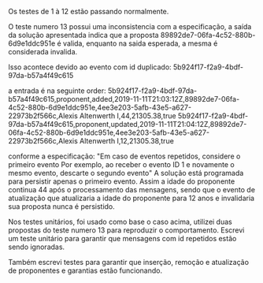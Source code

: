 Os testes de 1 à 12 estão passando normalmente.

O teste numero 13 possui uma inconsistencia com a especificação, a saída da solução apresentada indica que a proposta 89892de7-06fa-4c52-880b-6d9e1ddc951e é valida, enquanto na saida esperada, a mesma é considerada invalida.

Isso acontece devido ao evento com id duplicado: 5b924f17-f2a9-4bdf-97da-b57a4f49c615

a entrada é na seguinte order:
5b924f17-f2a9-4bdf-97da-b57a4f49c615,proponent,added,2019-11-11T21:03:12Z,89892de7-06fa-4c52-880b-6d9e1ddc951e,4ee3e203-5afb-43e5-a627-22973b2f566c,Alexis Altenwerth I,44,21305.38,true
5b924f17-f2a9-4bdf-97da-b57a4f49c615,proponent,updated,2019-11-11T21:04:12Z,89892de7-06fa-4c52-880b-6d9e1ddc951e,4ee3e203-5afb-43e5-a627-22973b2f566c,Alexis Altenwerth I,12,21305.38,true

conforme a especificação: 
"Em caso de eventos repetidos, considere o primeiro evento
    Por exemplo, ao receber o evento ID 1 e novamente o mesmo evento, descarte o segundo evento"
A solução está programada para persistir apenas o primeiro evento. Assim a idade do proponente continua 44 após o processamento das mensagens, sendo que o evento de atualização que atualizaria a idade do proponente para 12 anos e invalidaria sua proposta nunca é persistido.

Nos testes unitários, foi usado como base o caso acima, utilizei duas propostas do teste numero 13 para reproduzir o comportamento.
Escrevi um teste unitário para garantir que mensagens com id repetidos estão sendo ignoradas.

Também escrevi testes para garantir que inserção, remoção e atualização de proponentes e garantias estão funcionando.